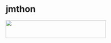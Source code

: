 # jmthon

<p align="left"><a href="https://heroku.com/deploy?template=https://github.com/sowdyy/mus1"> <img src="https://img.shields.io/badge/Deploy%20To%20Heroku-purple?style=for-the-badge&logo=heroku" width="320" height="58.45"/></a></p>

